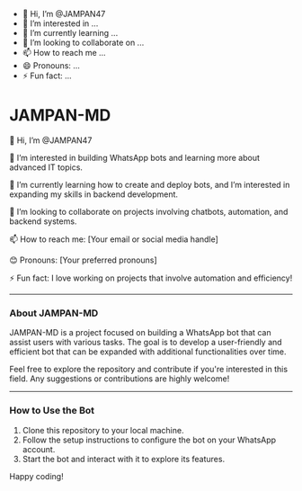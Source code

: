 - 👋 Hi, I’m @JAMPAN47
- 👀 I’m interested in ...
- 🌱 I’m currently learning ...
- 💞️ I’m looking to collaborate on ...
- 📫 How to reach me ...
- 😄 Pronouns: ...
- ⚡ Fun fact: ...

<!---
JAMPAN47/JAMPAN47 is a ✨ special ✨ repository because its `README.md` (this file) appears on your GitHub profile.
You can click the Preview link to take a look at your changes.
--->
# JAMPAN-MD

👋 Hi, I’m @JAMPAN47

👀 I’m interested in building WhatsApp bots and learning more about advanced IT topics.

🌱 I’m currently learning how to create and deploy bots, and I’m interested in expanding my skills in backend development.

💞️ I’m looking to collaborate on projects involving chatbots, automation, and backend systems.

📫 How to reach me: [Your email or social media handle]

😊 Pronouns: [Your preferred pronouns]

⚡ Fun fact: I love working on projects that involve automation and efficiency!

---

### About JAMPAN-MD

JAMPAN-MD is a project focused on building a WhatsApp bot that can assist users with various tasks. The goal is to develop a user-friendly and efficient bot that can be expanded with additional functionalities over time. 

Feel free to explore the repository and contribute if you're interested in this field. Any suggestions or contributions are highly welcome!

---

### How to Use the Bot

1. Clone this repository to your local machine.
2. Follow the setup instructions to configure the bot on your WhatsApp account.
3. Start the bot and interact with it to explore its features.

Happy coding!
